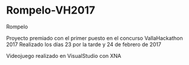 # Rompelo-VH2017
Rompelo

Proyecto premiado con el primer puesto en el concurso VallaHackathon 2017
Realizado los días 23 por la tarde y 24 de febrero de 2017

Videojuego realizado en VisualStudio con XNA
